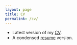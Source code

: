 ```yaml
---
layout: page
title: CV
permalink: /cv/
---
```


* Latest version of my [CV](http://www.umbc.edu/~araim1/resume/araim-cv.pdf).
* A condensed [resume](http://www.umbc.edu/~araim1/resume/araim-resume.pdf) version. 
